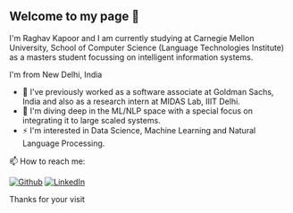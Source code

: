 ## Welcome to my page 👋

<p> I'm Raghav Kapoor and I am currently studying at Carnegie Mellon University, School of Computer Science (Language Technologies Institute) as a masters student focussing on intelligent information systems. </p>
<p> I'm from New Delhi, India  </p>
<ul>
  <li> 🔭 I've previously worked as a software associate at Goldman Sachs, India and also as a research intern at MIDAS Lab, IIIT Delhi.</li> 
  <li> 🌱 I'm diving deep in the ML/NLP space with a special focus on integrating it to large scaled systems. </li>
  <li> ⚡ I'm interested in Data Science, Machine Learning and Natural Language Processing. </li>
</ul>

<p>  📫 How to reach me:  </p>
<p><a href="https://github.com/Raghav1606" target="_blank"><img alt="Github" src="https://img.shields.io/badge/GitHub-%2312100E.svg?&style=for-the-badge&logo=Github&logoColor=white" /></a>  <a href="https://www.linkedin.com/in/raghavkapoor16/" target="_blank"><img alt="LinkedIn"src="https://img.shields.io/badge/linkedin-%230077B5.svg?&style=for-the-badge&logo=linkedin&logoColor=white"/></a> 
</p
  
## Thanks for your visit
  
<!--
**AndreIIUX/AndreIIUX** is a ✨ _special_ ✨ repository because its `README.md` (this file) appears on your GitHub profile.

Here are some ideas to get you started:

- 🔭 I’m currently working on ...
- 🌱 I’m currently learning ...
- 👯 I’m looking to collaborate on ...
- 🤔 I’m looking for help with ...
- 💬 Ask me about ...
- 📫 How to reach me: ...
- 😄 Pronouns: ...
- ⚡ Fun fact: ...
  
- Cuando quiera agregar Twiter: <a href="" target="_blank"><img alt="Twitter" src="https://img.shields.io/badge/twitter-%231DA1F2.svg?&style=for-the-badge&logo=twitter&logoColor=white" /></a>
-->
